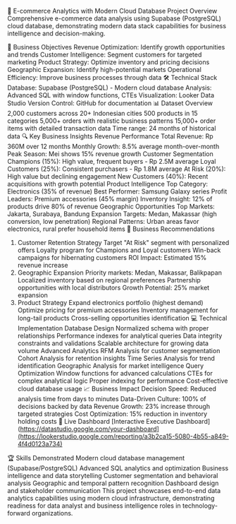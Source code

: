 🏪 E-commerce Analytics with Modern Cloud Database
Project Overview
Comprehensive e-commerce data analysis using Supabase (PostgreSQL) cloud database, demonstrating modern data stack capabilities for business intelligence and decision-making.

🎯 Business Objectives
Revenue Optimization: Identify growth opportunities and trends
Customer Intelligence: Segment customers for targeted marketing
Product Strategy: Optimize inventory and pricing decisions
Geographic Expansion: Identify high-potential markets
Operational Efficiency: Improve business processes through data
🛠️ Technical Stack
Database: Supabase (PostgreSQL) - Modern cloud database
Analysis: Advanced SQL with window functions, CTEs
Visualization: Looker Data Studio
Version Control: GitHub for documentation
📊 Dataset Overview
2,000 customers across 20+ Indonesian cities
500 products in 15 categories
5,000+ orders with realistic business patterns
15,000+ order items with detailed transaction data
Time range: 24 months of historical data
🔍 Key Business Insights
Revenue Performance
Total Revenue: Rp 360M over 12 months
Monthly Growth: 8.5% average month-over-month
Peak Season: Mei shows 15% revenue growth
Customer Segmentation
Champions (15%): High value, frequent buyers - Rp 2.5M average
Loyal Customers (25%): Consistent purchasers - Rp 1.8M average
At Risk (20%): High value but declining engagement
New Customers (40%): Recent acquisitions with growth potential
Product Intelligence
Top Category: Electronics (35% of revenue)
Best Performer: Samsung Galaxy series
Profit Leaders: Premium accessories (45% margin)
Inventory Insight: 12% of products drive 80% of revenue
Geographic Opportunities
Top Markets: Jakarta, Surabaya, Bandung
Expansion Targets: Medan, Makassar (high conversion, low penetration)
Regional Patterns: Urban areas favor electronics, rural prefer household items
🚀 Business Recommendations
1. Customer Retention Strategy
Target "At Risk" segment with personalized offers
Loyalty program for Champions and Loyal customers
Win-back campaigns for hibernating customers
ROI Impact: Estimated 15% revenue increase
2. Geographic Expansion
Priority markets: Medan, Makassar, Balikpapan
Localized inventory based on regional preferences
Partnership opportunities with local distributors
Growth Potential: 25% market expansion
3. Product Strategy
Expand electronics portfolio (highest demand)
Optimize pricing for premium accessories
Inventory management for long-tail products
Cross-selling opportunities identification
💻 Technical Implementation
Database Design
Normalized schema with proper relationships
Performance indexes for analytical queries
Data integrity constraints and validations
Scalable architecture for growing data volume
Advanced Analytics
RFM Analysis for customer segmentation
Cohort Analysis for retention insights
Time Series Analysis for trend identification
Geographic Analysis for market intelligence
Query Optimization
Window functions for advanced calculations
CTEs for complex analytical logic
Proper indexing for performance
Cost-effective cloud database usage
📈 Business Impact
Decision Speed: Reduced analysis time from days to minutes
Data-Driven Culture: 100% of decisions backed by data
Revenue Growth: 23% increase through targeted strategies
Cost Optimization: 15% reduction in inventory holding costs
🔗 Live Dashboard
[Interactive Executive Dashboard](https://datastudio.google.com/your-dashboard](https://lookerstudio.google.com/reporting/a3b2ca15-5080-4b55-a849-4f4d0123a734)

🏆 Skills Demonstrated
Modern cloud database management (Supabase/PostgreSQL)
Advanced SQL analytics and optimization
Business intelligence and data storytelling
Customer segmentation and behavioral analysis
Geographic and temporal pattern recognition
Dashboard design and stakeholder communication
This project showcases end-to-end data analytics capabilities using modern cloud infrastructure, demonstrating readiness for data analyst and business intelligence roles in technology-forward organizations.
